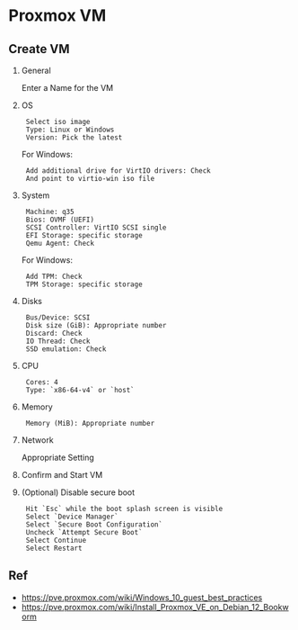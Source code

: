 # Proxmox VM

## Create VM

1. General

    Enter a Name for the VM

1. OS

        Select iso image
        Type: Linux or Windows
        Version: Pick the latest
    For Windows:

        Add additional drive for VirtIO drivers: Check
        And point to virtio-win iso file
1. System

        Machine: q35
        Bios: OVMF (UEFI)
        SCSI Controller: VirtIO SCSI single
        EFI Storage: specific storage
        Qemu Agent: Check
    For Windows:

        Add TPM: Check
        TPM Storage: specific storage

1. Disks

        Bus/Device: SCSI
        Disk size (GiB): Appropriate number
        Discard: Check
        IO Thread: Check
        SSD emulation: Check
1. CPU

        Cores: 4
        Type: `x86-64-v4` or `host`

1. Memory

        Memory (MiB): Appropriate number

1. Network

    Appropriate Setting

1. Confirm and Start VM
1. (Optional) Disable secure boot

        Hit `Esc` while the boot splash screen is visible
        Select `Device Manager`
        Select `Secure Boot Configuration`
        Uncheck `Attempt Secure Boot`
        Select Continue
        Select Restart

## Ref
- https://pve.proxmox.com/wiki/Windows_10_guest_best_practices
- https://pve.proxmox.com/wiki/Install_Proxmox_VE_on_Debian_12_Bookworm